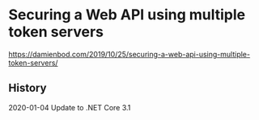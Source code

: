 # Securing a Web API using multiple token servers

https://damienbod.com/2019/10/25/securing-a-web-api-using-multiple-token-servers/

## History

2020-01-04 Update to .NET Core 3.1